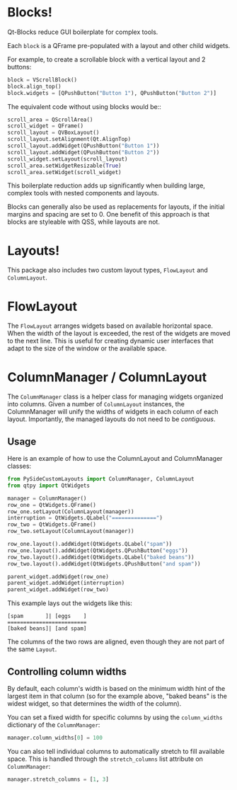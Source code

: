 # Blocks!

Qt-Blocks reduce GUI boilerplate for complex tools.

Each `block` is a QFrame pre-populated with a layout and other child widgets.

For example, to create a scrollable block with a vertical layout and 2 buttons:

```python
block = VScrollBlock()
block.align_top()
block.widgets = [QPushButton("Button 1"), QPushButton("Button 2")]
```

The equivalent code without using blocks would be::

```python
scroll_area = QScrollArea()
scroll_widget = QFrame()
scroll_layout = QVBoxLayout()
scroll_layout.setAlignment(Qt.AlignTop)
scroll_layout.addWidget(QPushButton("Button 1"))
scroll_layout.addWidget(QPushButton("Button 2"))
scroll_widget.setLayout(scroll_layout)
scroll_area.setWidgetResizable(True)
scroll_area.setWidget(scroll_widget)
```

This boilerplate reduction adds up significantly when building large, complex
tools with nested components and layouts.

Blocks can generally also be used as replacements for layouts, if the initial
margins and spacing are set to 0.  One benefit of this approach is that blocks
are styleable with QSS, while layouts are not.

# Layouts!

This package also includes two custom layout types, `FlowLayout` and `ColumnLayout`.

# FlowLayout
The `FlowLayout` arranges widgets based on available horizontal space. When the width of the layout is exceeded, the rest of the widgets are moved to the next line. This is useful for creating dynamic user interfaces that adapt to the size of the window or the available space.

# ColumnManager / ColumnLayout
The `ColumnManager` class is a helper class for managing widgets organized into columns.  Given a number of `ColumnLayout` instances, the ColumnManager will unify the widths of widgets in each column of each layout.  Importantly, the managed layouts do not need to be *contiguous*.

## Usage
Here is an example of how to use the ColumnLayout and ColumnManager classes:

```python
from PySideCustomLayouts import ColumnManager, ColumnLayout
from qtpy import QtWidgets

manager = ColumnManager()
row_one = QtWidgets.QFrame()
row_one.setLayout(ColumnLayout(manager))
interruption = QtWidgets.QLabel("==============")
row_two = QtWidgets.QFrame()
row_two.setLayout(ColumnLayout(manager))

row_one.layout().addWidget(QtWidgets.QLabel("spam"))
row_one.layout().addWidget(QtWidgets.QPushButton("eggs"))
row_two.layout().addWidget(QtWidgets.QLabel("baked beans"))
row_two.layout().addWidget(QtWidgets.QPushButton("and spam"))

parent_widget.addWidget(row_one)
parent_widget.addWidget(interruption)
parent_widget.addWidget(row_two)
```

This example lays out the widgets like this:

```
[spam       ]| [eggs    ]
=========================
[baked beans]| [and spam]
```
The columns of the two rows are aligned, even though they are not part of the same `Layout`.

## Controlling column widths

By default, each column's width is based on the minimum width hint of the largest item in that column (so for the example above, "baked beans" is the widest widget, so that determines the width of the column).

You can set a fixed width for specific columns by using the `column_widths` dictionary of the `ColumnManager`:
```python
manager.column_widths[0] = 100
```

You can also tell individual columns to automatically stretch to fill available space.  This is handled through the `stretch_columns` list attribute on `ColumnManager`:
```python
manager.stretch_columns = [1, 3]
```
